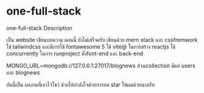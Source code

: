 # one-full-stack
one-full-stack Description

เป็น website เขียนบทความ ตอนนี้ ยังไม่เสร็จครับ
เขียนด้วย mern stack และ cssfremwork ใช้ tailwindcss และมีการใช้ fontawesome 5 ใช้ vite@ ในการสร้าง reactjs ใช้ concurrently ในการ runproject ทั้งfont-end และ back-end


MONGO_URL=mongodb://127.0.0.1:27017/blognews
ส่วนcollection มีแค่
  users และ blognews
  
 อันนี้เป็น ผลงานที่เอาไว้โชว์
 ช่วยให้กำลังใจด้วยการกด star ให้ผมด้วยนะครับ
